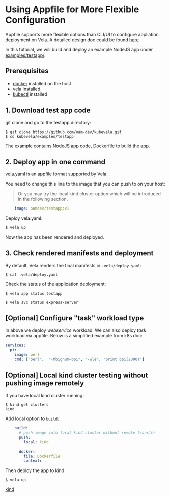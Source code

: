 # Using Appfile for More Flexible Configuration

Appfile supports more flexible options than CLI/UI to configure appliation deployment on Vela.
A detailed design doc could be found [here](../../design/appfile-design.md)

In this tutorial, we will build and deploy an example NodeJS app under [examples/testapp/](https://github.com/oam-dev/kubevela/tree/master/examples/testapp).

## Prerequisites

- [docker](https://docs.docker.com/get-docker/) installed on the host
- [vela](../../install.md) installed
- [kubectl](https://kubernetes.io/docs/tasks/tools/install-kubectl/) installed

## 1. Download test app code

git clone and go to the testapp directory:

```console
$ git clone https://github.com/oam-dev/kubevela.git
$ cd kubevela/examples/testapp
```

The example contains NodeJS app code, Dockerfile to build the app.

## 2. Deploy app in one command

[vela.yaml](../../../examples/testapp/vela.yaml) is an appfile format supported by Vela.

You need to change this line to the image that you can push to on your host:

> Or you may try the local kind cluster option which will be introduced in the following section.

```yaml
    image: oamdev/testapp:v1
```

Deploy vela.yaml:

```console
$ vela up
```

Now the app has been rendered and deployed.

## 3. Check rendered manifests and deployment

By default, Vela renders the final manifests in `.vela/deploy.yaml`:

```console
$ cat .vela/deploy.yaml
```

Check the status of the application deployment:

```console
$ vela app status testapp

$ vela svc status express-server
```

## [Optional] Configure "task" workload type

In above we deploy *webservice* workload. We can also deploy *task* workload via appfile.
Below is a simplified example from k8s doc:

```yaml
services:
  pi:
    image: perl 
    cmd: ["perl",  "-Mbignum=bpi", "-wle", "print bpi(2000)"]
```

## [Optional] Local kind cluster testing without pushing image remotely

If you have local kind cluster running:

```console
$ kind get clusters
kind
```

Add local option to `build`:

```yaml
    build:
      # push image into local kind cluster without remote transfer
      push:
        local: kind

      docker:
        file: Dockerfile
        context: .
```

Then deploy the app to kind:

```console
$ vela up
```

[kind](https://kind.sigs.k8s.io/)

